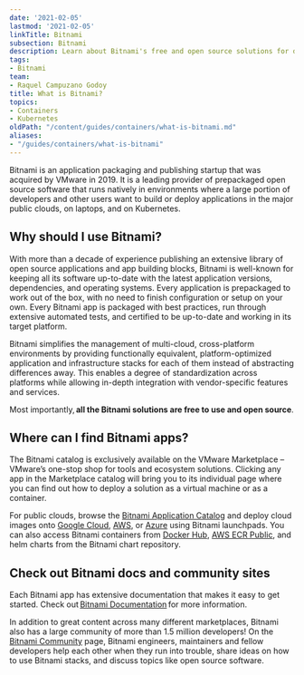 ```yaml
---
date: '2021-02-05'
lastmod: '2021-02-05'
linkTitle: Bitnami
subsection: Bitnami
description: Learn about Bitnami's free and open source solutions for developers. Easily build and deploy applications in public clouds, on laptops, and on Kubernetes.
tags:
- Bitnami
team:
- Raquel Campuzano Godoy
title: What is Bitnami?
topics:
- Containers
- Kubernetes
oldPath: "/content/guides/containers/what-is-bitnami.md"
aliases:
- "/guides/containers/what-is-bitnami"
---
```


Bitnami is an application packaging and publishing startup that was acquired by VMware in 2019. It is a leading provider of prepackaged open source software that runs natively in environments where a large portion of developers and other users want to build or deploy applications in the major public clouds, on laptops, and on Kubernetes. 


## Why should I use Bitnami? 

With more than a decade of experience publishing an extensive library of open source applications and app building blocks, Bitnami is well-known for keeping all its software up-to-date with the latest application versions, dependencies, and operating systems. Every application is prepackaged to work out of the box, with no need to finish configuration or setup on your own. Every Bitnami app is packaged with best practices, run through extensive automated tests, and certified to be up-to-date and working in its target platform. 

Bitnami simplifies the management of multi-cloud, cross-platform environments by providing functionally equivalent, platform-optimized application and infrastructure stacks for each of them instead of abstracting differences away. This enables a degree of standardization across platforms while allowing in-depth integration with vendor-specific features and services. 

Most importantly, **all the Bitnami solutions are free to use and open source**.


## Where can I find Bitnami apps? 

The Bitnami catalog is exclusively available on the VMware Marketplace – VMware’s one-stop shop for tools and ecosystem solutions. Clicking any app in the Marketplace catalog will bring you to its individual page where you can find out how to deploy a solution as a virtual machine or as a container.  

For public clouds, browse the [Bitnami Application Catalog](https://bitnami.com/stacks) and deploy cloud images onto [Google Cloud](https://google.bitnami.com/), [AWS](https://aws.bitnami.com/), or [Azure](https://azure.bitnami.com/) using Bitnami launchpads. You can also access Bitnami containers from [Docker Hub](https://hub.docker.com/u/bitnami), [AWS ECR Public](https://gallery.ecr.aws/?searchTerm=bitnami), and helm charts from the Bitnami chart repository. 


## Check out Bitnami docs and community sites 

Each Bitnami app has extensive documentation that makes it easy to get started. Check out [Bitnami Documentation](https://docs.bitnami.com/) for more information. 

In addition to great content across many different marketplaces, Bitnami also has a large community of more than 1.5 million developers! On the [Bitnami Community](https://community.bitnami.com/) page, Bitnami engineers, maintainers and fellow developers help each other when they run into trouble, share ideas on how to use Bitnami stacks, and discuss topics like open source software. 